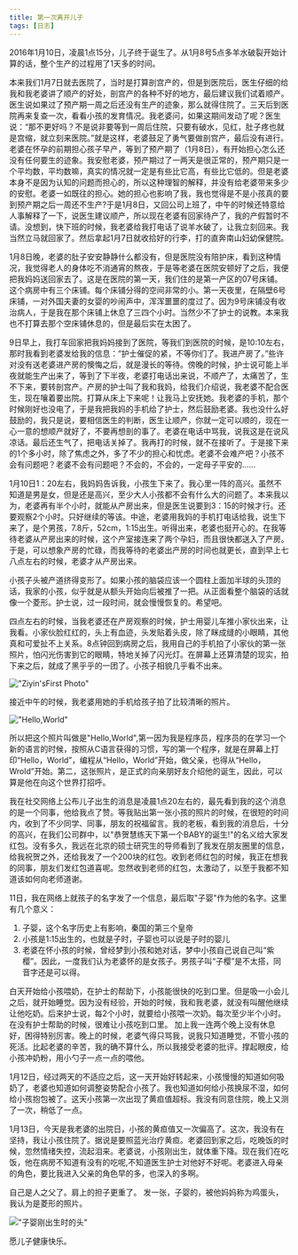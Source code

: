 ```yaml
---
title: 第一次离开儿子
tags: [日志]
---
```


2016年1月10日，凌晨1点15分，儿子终于诞生了。从1月8号5点多羊水破裂开始计算的话，整个生产的过程用了1天多的时间。

本来我们1月7日就去医院了，当时是打算剖宫产的，但是到医院后，医生仔细的给我和我老婆讲了顺产的好处，剖宫产的各种不好的地方，最后建议我们试着顺产。医生说如果过了预产期一周之后还没有生产的迹象，那么就得住院了。三天后到医院再来复查一次，看看小孩的发育情况。我老婆问，如果这期间发动了呢？医生说：“那不更好吗？不是说非要等到一周后住院，只要有破水，见红，肚子疼也就是宫缩，就立刻来医院。”就是这样，老婆鼓足了勇气要做剖宫产，最后没有进行。老婆在怀孕的前期担心孩子早产，等到了预产期了（1月8日），有开始担心怎么还没有任何要生的迹象。我安慰老婆，预产期过了一两天是很正常的，预产期只是一个平均数，平均数嘛，真实的情况就一定是有些比它高，有些比它低的。但是老婆本身不是因为认知的问题而担心的，所以这种理智的解释，并没有给老婆带来多少的安慰。老婆一如既往的担心。她的担心也影响了我，我也觉得是不是小孩真的要到预产期之后一周还不生产?于是1月8日，又回公司上班了，中午的时候还特意给人事解释了一下，说医生建议顺产，所以现在老婆有回家待产了，我的产假暂时不请。没想到，快下班的时候，我老婆给我打电话了说羊水破了，让我立刻回来。我当然立马就回家了。然后拿起1月7日就收拾好的行李，打的直奔南山妇幼保健院。

1月8日晚，老婆的肚子安安静静什么都没有，但是医院没有陪护床，看到这种情况，我觉得老人的身体吃不消通宵的熬夜，于是等老婆在医院安顿好了之后，我便把我妈妈送回家去了。这是在医院的第一天，我们住的是第一产区的07号床铺。这个病房中有三个床铺。每个床铺分得的空间非常的小。第一天夜里，在隔壁6号床铺，一对外国夫妻的女婴的吵闹声中，浑浑噩噩的度过了。因为9号床铺没有收治病人，于是我在那个床铺上休息了三四个小时。当然少不了护士的说教。本来我也不打算去那个空床铺休息的，但是最后实在太困了。

9日早上，我打车回家把我妈妈接到了医院，等我们到医院的时候，是10:10左右，那时我看到老婆发给我的信息：“护士催促的紧，不等你们了。我进产房了。”些许对没有送老婆进产房的懊悔之后，就是漫长的等待。傍晚的时候，护士说可能上半夜就能生产出来了，等到了下半夜，老婆打电话出来说，不顺产了，太痛苦了，生不下来，要转剖宫产。产房的护士叫了我和我妈，给我们介绍说，我老婆不配合医生，现在嚷着要出院。打算从床上下来呢！让我马上安抚她。我老婆的手机，那个时候刚好也没电了，于是我把我妈的手机给了护士，然后鼓励老婆。我也没什么好鼓励的，我只是说，要相信医生的判断，医生让顺产，你就一定可以顺的，现在一心一意的想顺产就好了，不要再想剖的事了。老婆在电话中骂我，说我这是在说风凉话。最后还生气了，把电话关掉了。我再打的时候，就不在接听了。于是接下来的1个多小时，除了焦虑之外，多了不少的担心和忧虑。老婆不会难产吧？小孩不会有问题吧？老婆不会有问题吧？不会的，不会的，一定母子平安的……

1月10日1：20左右，我妈妈告诉我，小孩生下来了。我心里一阵的高兴。虽然不知道是男是女，但是还是高兴，至少大人小孩都不会有什么大的问题了。本来我以为，老婆再有半个小时，就能从产房出来，但是医生说要到3：15的时候才行。还要观察2个小时。只好继续的等该。中途，老婆用我妈的手机打电话给我，说生下来了，是个男孩，7.8斤，52cm，1:15出生。听得出来，老婆也挺开心的。在我等待老婆从产房出来的时候，这个产室接连来了两个孕妇，而且很快都送入了产房。于是，可以想象产房的忙碌，而我等待的老婆出产房的时间也就更长，直到早上七八点左右的时候，老婆才从产房出来。

小孩子头被产道挤得变形了。如果小孩的脑袋应该一个圆柱上面加半球的头顶的话，我家的小孩，似乎就是从额头开始向后被推了一把。从正面看整个脑袋的话就像一个菱形。护士说，过一段时间，就会慢慢恢复的。希望吧。

四点左右的时候，当我老婆还在产房观察的时候，护士用婴儿车推小家伙出来，让我看。小家伙脸红红的，头上有血迹，头发贴着头皮，除了眯成缝的小眼睛，其他真和可爱扯不上关系。8点钟回到病房之后，我用自己的手机拍了小家伙的第一张照片，怕闪光伤害到它的眼睛，特地关掉了闪光灯。在屏幕上还算清楚的现实，拍下来之后，就成了黑乎乎的一团了。小孩子相貌几乎看不出来。

!["Ziyin'sFirst Photo"](/ref/2016-01-13/First-Photo-Ziyin.jpg "Ziyin'sFirst Photo")

接近中午的时候，我老婆用她的手机给孩子拍了比较清晰的照片。

!["Hello,World"](/ref/2016-01-13/Hello-World.jpg "Hello,World")

所以把这个照片叫做是"Hello,World",第一因为我是程序员，程序员的在学习一个新的语言的时候，按照从C语言获得的习惯，写的第一个程序，就是在屏幕上打印“Hello，World”，编程从“Hello，World”开始，做父亲，也得从“Hello，Wrold”开始。第二，这张照片，是正式的向亲朋好友介绍他的诞生，因此，可以算是他在向这个世界打招呼。

我在社交网络上公布儿子出生的消息是凌晨1点20左右的，最先看到我的这个消息的是一个同事，他给我点了赞。等我贴出第一张小孩的照片的时候，在很短的时间内，收到了不少同学、同事，朋友的祝福留言。我的老板，看到我的消息后，十分的高兴，在我们公司群中，以"恭贺<span>慧练天下</span>第一个BABY的诞生!"的名义给大家发红包。没有多久，我远在北京的硕士研究生的导师看到了我发在朋友圈里的信息，给我祝贺之外，还给我发了一个200块的红包。收到老师红包的时候，我正在想我的同事，朋友们发红包道喜呢。忽然收到老师的红包，太激动了，以至于我都不知道该如何向老师道谢。

11日，我在网络上就孩子的名字发了一个信息，最后取"子婴"作为他的名字。这里有几个意义：

1. 子婴，这个名字历史上有影响，秦国的第三个皇帝
2. 小孩是1:15出生的，也就是子时，子婴也可以说是子时的婴儿
3. 老婆在怀小孩的时候，曾经梦到小孩和她对话，梦中小孩自己说自己叫“紫樱”。因此，一度我们认为老婆怀的是女孩子。男孩子叫“子樱”是不太搭，同音字还是可以得。

白天开始给小孩喂奶，在护士的帮助下，小孩能很快的吃到口里。但是吸一小会儿之后，就开始睡觉。因为没有经验，开始的时候，我和我老婆，就没有叫醒他继续让他吃奶。后来护士说，每2个小时，就要给小孩喂一次奶。每次至少半个小时。在没有护士帮助的时候，很难让小孩吃到口里。
加上我一连两个晚上没有休息好，困得特别厉害。晚上的时候，老婆气得只骂我，说我只知道睡觉，不管小孩的死活。比起老婆的辛苦，我的确不算什么，所以我接受老婆的批评。撑起眼皮，给小孩冲奶粉，用小勺子一点一点的喂他。

1月12日，经过两天的不适应之后，这一天开始好转起来，小孩慢慢的知道如何吸奶了，老婆也知道如何调整姿势配合小孩了。我也知道如何给小孩换尿不湿，如何给小孩抱包被了。这天小孩第一次出现了黄疸值超标。我没有同意住院，晚上又测了一次，稍低了一点。

1月13日，今天是我老婆的出院日，小孩的黄疸值又一次偏高了。这次，我没有在坚持，我让小孩住院了。据说是要照蓝光治疗黄疸。老婆回到家之后，吃晚饭的时候，忽然情绪失控，流起泪来。老婆说，小孩刚出生，就体重下降。现在我们在吃饭，他在病房不知道有没有的吃呢,不知道医生护士对他好不好呢。老婆进入母亲的角色，要比我进入父亲的角色早的多，也深入的多啊。

自己是人之父了。肩上的担子更重了。
发一张，子婴的，被他妈妈称为鸡蛋头，我认为是菱形的照片。

!["子婴刚出生时的头"](/ref/2016-01-13/Head.jpg "子婴刚出生时的头")

愿儿子健康快乐。
